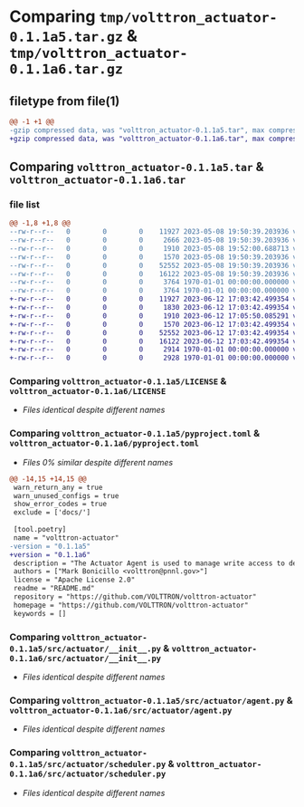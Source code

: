 # Comparing `tmp/volttron_actuator-0.1.1a5.tar.gz` & `tmp/volttron_actuator-0.1.1a6.tar.gz`

## filetype from file(1)

```diff
@@ -1 +1 @@
-gzip compressed data, was "volttron_actuator-0.1.1a5.tar", max compression
+gzip compressed data, was "volttron_actuator-0.1.1a6.tar", max compression
```

## Comparing `volttron_actuator-0.1.1a5.tar` & `volttron_actuator-0.1.1a6.tar`

### file list

```diff
@@ -1,8 +1,8 @@
--rw-r--r--   0        0        0    11927 2023-05-08 19:50:39.203936 volttron_actuator-0.1.1a5/LICENSE
--rw-r--r--   0        0        0     2666 2023-05-08 19:50:39.203936 volttron_actuator-0.1.1a5/README.md
--rw-r--r--   0        0        0     1910 2023-05-08 19:52:00.688713 volttron_actuator-0.1.1a5/pyproject.toml
--rw-r--r--   0        0        0     1570 2023-05-08 19:50:39.203936 volttron_actuator-0.1.1a5/src/actuator/__init__.py
--rw-r--r--   0        0        0    52552 2023-05-08 19:50:39.203936 volttron_actuator-0.1.1a5/src/actuator/agent.py
--rw-r--r--   0        0        0    16122 2023-05-08 19:50:39.203936 volttron_actuator-0.1.1a5/src/actuator/scheduler.py
--rw-r--r--   0        0        0     3764 1970-01-01 00:00:00.000000 volttron_actuator-0.1.1a5/setup.py
--rw-r--r--   0        0        0     3764 1970-01-01 00:00:00.000000 volttron_actuator-0.1.1a5/PKG-INFO
+-rw-r--r--   0        0        0    11927 2023-06-12 17:03:42.499354 volttron_actuator-0.1.1a6/LICENSE
+-rw-r--r--   0        0        0     1830 2023-06-12 17:03:42.499354 volttron_actuator-0.1.1a6/README.md
+-rw-r--r--   0        0        0     1910 2023-06-12 17:05:50.085291 volttron_actuator-0.1.1a6/pyproject.toml
+-rw-r--r--   0        0        0     1570 2023-06-12 17:03:42.499354 volttron_actuator-0.1.1a6/src/actuator/__init__.py
+-rw-r--r--   0        0        0    52552 2023-06-12 17:03:42.499354 volttron_actuator-0.1.1a6/src/actuator/agent.py
+-rw-r--r--   0        0        0    16122 2023-06-12 17:03:42.499354 volttron_actuator-0.1.1a6/src/actuator/scheduler.py
+-rw-r--r--   0        0        0     2914 1970-01-01 00:00:00.000000 volttron_actuator-0.1.1a6/setup.py
+-rw-r--r--   0        0        0     2928 1970-01-01 00:00:00.000000 volttron_actuator-0.1.1a6/PKG-INFO
```

### Comparing `volttron_actuator-0.1.1a5/LICENSE` & `volttron_actuator-0.1.1a6/LICENSE`

 * *Files identical despite different names*

### Comparing `volttron_actuator-0.1.1a5/pyproject.toml` & `volttron_actuator-0.1.1a6/pyproject.toml`

 * *Files 0% similar despite different names*

```diff
@@ -14,15 +14,15 @@
 warn_return_any = true
 warn_unused_configs = true
 show_error_codes = true
 exclude = ['docs/']
 
 [tool.poetry]
 name = "volttron-actuator"
-version = "0.1.1a5"
+version = "0.1.1a6"
 description = "The Actuator Agent is used to manage write access to devices. Other agents may request scheduled times, called Tasks, to interact with one or more devices."
 authors = ["Mark Bonicillo <volttron@pnnl.gov>"]
 license = "Apache License 2.0"
 readme = "README.md"
 repository = "https://github.com/VOLTTRON/volttron-actuator"
 homepage = "https://github.com/VOLTTRON/volttron-actuator"
 keywords = []
```

### Comparing `volttron_actuator-0.1.1a5/src/actuator/__init__.py` & `volttron_actuator-0.1.1a6/src/actuator/__init__.py`

 * *Files identical despite different names*

### Comparing `volttron_actuator-0.1.1a5/src/actuator/agent.py` & `volttron_actuator-0.1.1a6/src/actuator/agent.py`

 * *Files identical despite different names*

### Comparing `volttron_actuator-0.1.1a5/src/actuator/scheduler.py` & `volttron_actuator-0.1.1a6/src/actuator/scheduler.py`

 * *Files identical despite different names*

